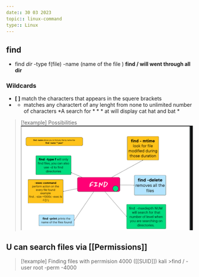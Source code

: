 ```yaml
---
date:: 30 03 2023
topic:: linux-command
type:: Linux
---
```

## find

- find *dir* -type f(file) -name (name of the file )
**find / will went through all dir**

### Wildcards
- **[  ]** match the characters that appears in the squere brackets 
-  * matches any charactert of any lenght from none to unlimited number of characters 
	 *A search for *  * *  at will display cat hat and bat *

>[!example] Possibilities
>![FindPossibilities.visual.png](/static/FindPossibilities.visual.png)

## U can search files via [[Permissions]]

>[!example] Finding files with perrmision 4000 ([[SUID]])
>kali >find / -user root -perm -4000




